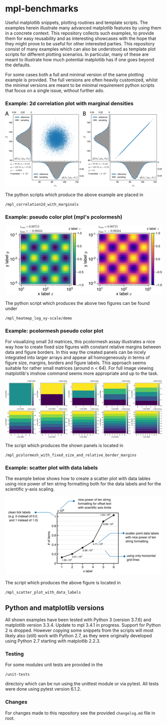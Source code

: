 # mpl-benchmarks
Useful matplotlib snippets, plotting routines and template scripts.
The examples herein illustrate many advanced matplotlib features by using them in a
concrete context. This repository collects such examples,
to provide them for easy reusability and as interesting showcases with the hope
that they might prove to be useful for other interested parties.
This repository consist of many examples which can also be understood as
template plot scripts for different plotting scenarios.
In particular, many of these are meant to illustrate how much potential matplotlib
has if one goes beyond the defaults.

For some cases both a full and minimal version of the same plotting example is provided.
The full versions are often heavily customized, whilst the minimal
versions are meant to be minimal requirement python scripts that focus on
a single issue, without further ado.

### Example: 2d correlation plot with marginal densities

![Demo3](/mpl_correlation2d_with_marginals/demo_composition.png)

The python scripts which produce the above example are placed in
```
/mpl_correlation2d_with_marginals
```

### Example: pseudo color plot (mpl's pcolormesh)

![Demo2](/mpl_heatmap_log_xy-scale/demo/out/pcolor_showcase_figure_composition.png)

The python script which produces the above two figures can be found under
```
/mpl_heatmap_log_xy-scale/demo
```

### Example: pcolormesh pseudo color plot

For visualizing small 2d matrices, this pcolormesh assay illustrates a nice way how to create fixed size figures with constant relative margins between data and figure borders. In this way the created panels can be nicely integrated into larger arrays and appear all homogeneously in terms of figure size, margins, borders and figure labels. This approach seems suitable for rather small matrices (around n < 64). For full image viewing matplotlib's imshow command seems more appropriate and up to the task.

![Demo1](/mpl_pcolormesh_with_fixed_size_and_relative_border_margins/demonstration/pcolormesh_array_composition_2019-12-16.png)

The script which produces the shown panels is located in 
```
/mpl_pcolormesh_with_fixed_size_and_relative_border_margins
```

### Example: scatter plot with data labels

The example below shows how to create a scatter plot with data lables using nice power of ten string formatting both for the data labels and for the scientific y-axis scaling.

![Demo4](/mpl_scatter_plot_with_data_labels/demo/composition_per_2021-02-22.png)

The script which produces the above figure is located in
```
/mpl_scatter_plot_with_data_labels
```

## Python and matplotlib versions
All shown examples have been tested with Python 3 (version 3.7.6)
and matplotlib version 3.3.4. Update to mpl 3.4.1 in progress.
Support for Python 2 is dropped.
However copying some snippets from the scripts will
most likely also (still) work with Python 2.7, as they were originally
developed using Python 2.7 starting with matplotlib 2.2.3.

### Testing
For some modules unit tests are provided in the
```
/unit-tests
```
directory which can be run using the unittest module or via pytest.
All tests were done using pytest version 6.1.2.

### Changes
For changes made to this repository see the provided `changelog.md` file in root.

